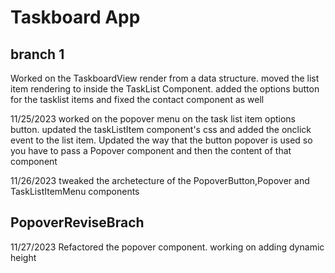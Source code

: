 # Taskboard App

## branch 1

Worked on the TaskboardView render from a data structure. moved the list item rendering to inside the TaskList Component. added the options button for the tasklist items and fixed the contact component as well

11/25/2023 worked on the popover menu on the task list item options button. updated the taskListItem component's css and added the onclick event to the list item. Updated the way that the button popover is used so you have to pass a Popover component and then the content of that component

11/26/2023 tweaked the archetecture of the PopoverButton,Popover and TaskListItemMenu components

## PopoverReviseBrach

11/27/2023 Refactored the popover component. working on adding dynamic height
